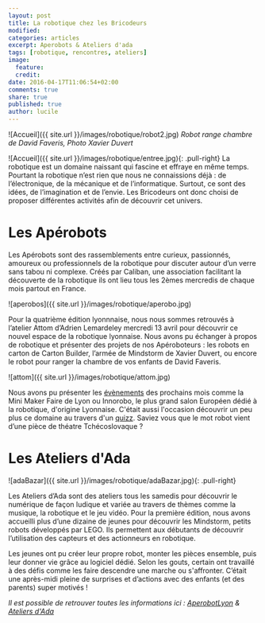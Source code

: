 ```yaml
---
layout: post
title: La robotique chez les Bricodeurs
modified:
categories: articles
excerpt: Aperobots & Ateliers d'ada
tags: [robotique, rencontres, ateliers]
image: 
  feature: 
  credit: 
date: 2016-04-17T11:06:54+02:00
comments: true
share: true
published: true
author: lucile
---
```


![Accueil]({{ site.url }}/images/robotique/robot2.jpg)
_Robot range chambre de David Faveris, Photo Xavier Duvert_

![Accueil]({{ site.url }}/images/robotique/entree.jpg){: .pull-right}
La robotique est un domaine naissant qui fascine et effraye en même temps. Pourtant la robotique n’est rien que nous ne connaissions déjà : de l’électronique, de la mécanique et de l’informatique. Surtout, ce sont des idées, de l’imagination et de l’envie. Les Bricodeurs ont donc choisi de proposer différentes activités afin de découvrir cet univers.


# Les Apérobots

Les Apérobots sont des rassemblements entre curieux, passionnés, amoureux ou professionnels de la robotique pour discuter autour d’un verre sans tabou ni complexe. Créés par Caliban, une association facilitant la découverte de la robotique ils ont lieu tous les 2èmes mercredis de chaque mois partout en France. 

![aperobos]({{ site.url }}/images/robotique/aperobo.jpg)

Pour la quatrième édition lyonnnaise, nous nous sommes retrouvés à l’atelier Attom d’Adrien Lemardeley mercredi 13 avril pour découvrir ce nouvel espace de la robotique lyonnaise. Nous avons pu échanger à propos de robotique et présenter des projets de nos Apéroboteurs : les robots en carton de Carton Builder, l’armée de Mindstorm de Xavier Duvert, ou encore le robot pour ranger la chambre de vos enfants de David Faveris. 

![attom]({{ site.url }}/images/robotique/attom.jpg)

Nous avons pu présenter les [évènements](http://lesbricodeurs.fr/evenements/) des prochains mois comme la Mini Maker Faire de Lyon ou Innorobo, le plus grand salon Européen dédié à la robotique, d'origine Lyonnaise.  C'était aussi l'occasion découvrir un peu plus ce domaine au travers d'un [quizz](https://docs.google.com/forms/d/1onOdhf8GN76e62PskJrL6NxCGSF6PCIN4mPhawVFIU8/viewform#start=invite). Saviez vous que le mot robot vient d’une pièce de théatre Tchécoslovaque ?


# Les Ateliers d'Ada

![adaBazar]({{ site.url }}/images/robotique/adaBazar.jpg){: .pull-right}

Les Ateliers d’Ada sont des ateliers tous les samedis pour découvrir le numérique de façon ludique et variée au travers de thèmes comme la musique, la robotique et le jeu vidéo. Pour la première édition, nous avons accueilli plus d’une dizaine de jeunes pour découvrir les Mindstorm, petits robots développés par LEGO. Ils permettent aux débutants de découvrir l’utilisation des capteurs et des actionneurs en robotique.

Les jeunes ont pu créer leur propre robot, monter les pièces ensemble, puis leur donner vie grâce au logiciel dédié. Selon les gouts, certain ont travaillé à des défis comme les faire descendre une marche ou s'affronter. C’était une après-midi pleine de surprises et d’actions avec des enfants (et des parents) super motivés !

_Il est possible de retrouver toutes les informations ici : [AperobotLyon](https://www.facebook.com/AperobotLyon/) &  [Ateliers d'Ada](http://lesbricodeurs.fr/AteliersdAda/)_
